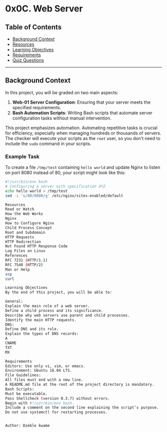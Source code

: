 # 0x0C. Web Server

## Table of Contents
- [Background Context](#background-context)
- [Resources](#resources)
- [Learning Objectives](#learning-objectives)
- [Requirements](#requirements)
- [Quiz Questions](#quiz-questions)

---

## Background Context
In this project, you will be graded on two main aspects:
1. **Web-01 Server Configuration**: Ensuring that your server meets the specified requirements.
2. **Bash Automation Scripts**: Writing Bash scripts that automate server configuration tasks without manual intervention.

This project emphasizes automation. Automating repetitive tasks is crucial for efficiency, especially when managing hundreds or thousands of servers. The checker will execute your scripts as the `root` user, so you don't need to include the `sudo` command in your scripts.

### Example Task
To create a file `/tmp/test` containing `hello world` and update Nginx to listen on port 8080 instead of 80, your script might look like this:
```bash
#!/usr/bin/env bash
# Configuring a server with specification XYZ
echo hello world > /tmp/test
sed -i 's/80/8080/g' /etc/nginx/sites-enabled/default

Resources
Read or Watch
How the Web Works
Nginx
How to Configure Nginx
Child Process Concept
Root and Subdomain
HTTP Requests
HTTP Redirection
Not Found HTTP Response Code
Log Files on Linux
References
RFC 7231 (HTTP/1.1)
RFC 7540 (HTTP/2)
Man or Help
scp
curl

Learning Objectives
By the end of this project, you will be able to:

General:
Explain the main role of a web server.
Define a child process and its significance.
Describe why web servers use parent and child processes.
Identify the main HTTP requests.
DNS:
Define DNS and its role.
Explain the types of DNS records:
A
CNAME
TXT
MX

Requirements
Editors: Use only vi, vim, or emacs.
Environment: Ubuntu 16.04 LTS.
File Guidelines:
All files must end with a new line.
A README.md file at the root of the project directory is mandatory.
Bash Scripts:
Must be executable.
Pass Shellcheck (version 0.3.7) without errors.
Begin with #!/usr/bin/env bash.
Include a comment on the second line explaining the script’s purpose.
Do not use systemctl for restarting processes.


Author: Dzeble kwame 

